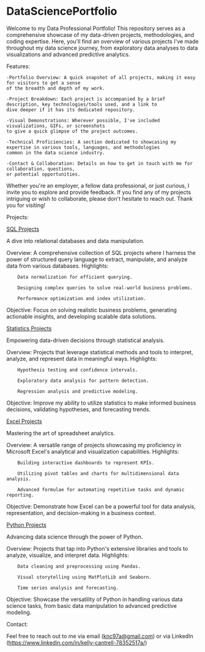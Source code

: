 # DataSciencePortfolio
Welcome to my Data Professional Portfolio! This repository serves as a comprehensive showcase of my data-driven projects, methodologies, and coding expertise. Here, you'll find an overview of various projects I've made throughout my data science journey, from exploratory data analyses to data visualizations and advanced predictive analytics.

Features:

    -Portfolio Overview: A quick snapshot of all projects, making it easy for visitors to get a sense 
    of the breadth and depth of my work.

    -Project Breakdown: Each project is accompanied by a brief description, key technologies/tools used, and a link to 
    dive deeper if it has its dedicated repository.

    -Visual Demonstrations: Wherever possible, I've included visualizations, GIFs, or screenshots 
    to give a quick glimpse of the project outcomes.

    -Technical Proficiencies: A section dedicated to showcasing my expertise in various tools, languages, and methodologies 
    common in the data science industry.

    -Contact & Collaboration: Details on how to get in touch with me for collaboration, questions, 
    or potential opportunities.

Whether you're an employer, a fellow data professional, or just curious, I invite you to explore and provide feedback. If you find any of my projects intriguing or wish to collaborate, please don't hesitate to reach out. Thank you for visiting!

Projects:

[SQL Projects](https://github.com/cantr1/DataScience/tree/main/SQL%20Projects)

A dive into relational databases and data manipulation.

  Overview: A comprehensive collection of SQL projects where I harness the power of structured query language to extract, manipulate, and analyze data from various databases.
    Highlights:
    
        Data normalization for efficient querying.
        
        Designing complex queries to solve real-world business problems.
        
        Performance optimization and index utilization.
        
  Objective: Focus on solving realistic business problems, generating actionable insights, and developing scalable data solutions.

[Statistics Projects](https://github.com/cantr1/DataScience/tree/main/Statistics)

Empowering data-driven decisions through statistical analysis.

  Overview: Projects that leverage statistical methods and tools to interpret, analyze, and represent data in meaningful ways.
    Highlights:
    
        Hypothesis testing and confidence intervals.
        
        Exploratory data analysis for pattern detection.
        
        Regression analysis and predictive modeling.
        
  Objective: Improve my ability to utilize statistics to make informed business decisions, validating hypotheses, and forecasting trends.

[Excel Projects](https://github.com/cantr1/DataScience/tree/main/Excel)

Mastering the art of spreadsheet analytics.

  Overview: A versatile range of projects showcasing my proficiency in Microsoft Excel's analytical and visualization capabilities.
    Highlights:
    
        Building interactive dashboards to represent KPIs.
        
        Utilizing pivot tables and charts for multidimensional data analysis.
        
        Advanced formulae for automating repetitive tasks and dynamic reporting.
        
  Objective: Demonstrate how Excel can be a powerful tool for data analysis, representation, and decision-making in a business context.

[Python Projects](https://github.com/cantr1/DataScience/tree/main/Python)

Advancing data science through the power of Python.

  Overview: Projects that tap into Python's extensive libraries and tools to analyze, visualize, and interpret data.
    Highlights:
    
        Data cleaning and preprocessing using Pandas.
        
        Visual storytelling using MatPlotLib and Seaborn.
        
        Time series analysis and forecasting.
        
  Objective: Showcase the versatility of Python in handling various data science tasks, from basic data manipulation to advanced predictive modeling.

Contact:

Feel free to reach out to me via email (knc97a@gmail.com) or via LinkedIn (https://www.linkedin.com/in/kelly-cantrell-78352517a/)
